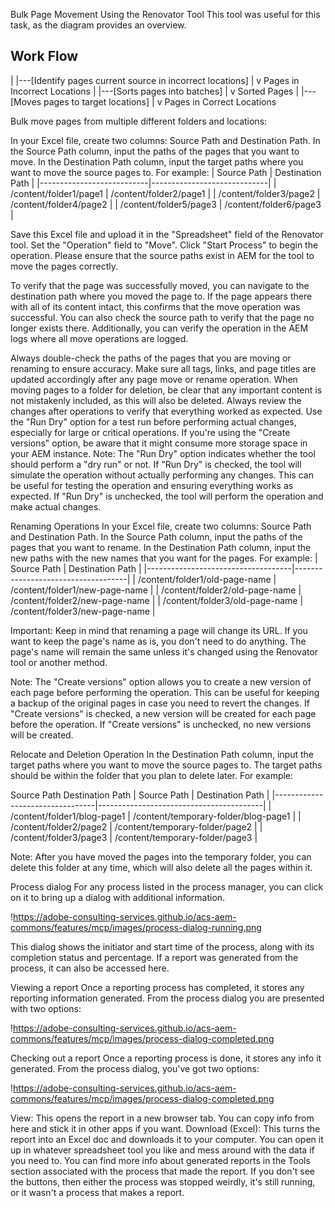Bulk Page Movement Using the Renovator Tool
This tool was useful for this task, as the diagram provides an overview.

## Work Flow

|
|---[Identify pages current source in incorrect locations]
|
v
Pages in Incorrect Locations
|
|---[Sorts pages into batches]
|
v
Sorted Pages
|
|---[Moves pages to target locations]
|
v
Pages in Correct Locations

Bulk move pages from multiple different folders and locations:

In your Excel file, create two columns: Source Path and Destination Path.
In the Source Path column, input the paths of the pages that you want to move.
In the Destination Path column, input the target paths where you want to move the source pages to. For example:
| Source Path | Destination Path |
|---------------------------|-----------------------------|
| /content/folder1/page1 | /content/folder2/page1 |
| /content/folder3/page2 | /content/folder4/page2 |
| /content/folder5/page3 | /content/folder6/page3 |

Save this Excel file and upload it in the "Spreadsheet" field of the Renovator tool.
Set the "Operation" field to "Move".
Click "Start Process" to begin the operation.
Please ensure that the source paths exist in AEM for the tool to move the pages correctly.

To verify that the page was successfully moved, you can navigate to the destination path where you moved the page to. If the page appears there with all of its content intact, this confirms that the move operation was successful. You can also check the source path to verify that the page no longer exists there. Additionally, you can verify the operation in the AEM logs where all move operations are logged.

Always double-check the paths of the pages that you are moving or renaming to ensure accuracy.
Make sure all tags, links, and page titles are updated accordingly after any page move or rename operation.
When moving pages to a folder for deletion, be clear that any important content is not mistakenly included, as this will also be deleted.
Always review the changes after operations to verify that everything worked as expected.
Use the "Run Dry" option for a test run before performing actual changes, especially for large or critical operations.
If you're using the "Create versions" option, be aware that it might consume more storage space in your AEM instance.
Note: The "Run Dry" option indicates whether the tool should perform a "dry run" or not. If "Run Dry" is checked, the tool will simulate the operation without actually performing any changes. This can be useful for testing the operation and ensuring everything works as expected. If "Run Dry" is unchecked, the tool will perform the operation and make actual changes.

Renaming Operations
In your Excel file, create two columns: Source Path and Destination Path.
In the Source Path column, input the paths of the pages that you want to rename.
In the Destination Path column, input the new paths with the new names that you want for the pages. For example:
| Source Path | Destination Path |
|------------------------------------|------------------------------------|
| /content/folder1/old-page-name | /content/folder1/new-page-name |
| /content/folder2/old-page-name | /content/folder2/new-page-name |
| /content/folder3/old-page-name | /content/folder3/new-page-name |

Important: Keep in mind that renaming a page will change its URL. If you want to keep the page's name as is, you don't need to do anything. The page's name will remain the same unless it's changed using the Renovator tool or another method.

Note: The "Create versions" option allows you to create a new version of each page before performing the operation. This can be useful for keeping a backup of the original pages in case you need to revert the changes. If "Create versions" is checked, a new version will be created for each page before the operation. If "Create versions" is unchecked, no new versions will be created.

Relocate and Deletion Operation
In the Destination Path column, input the target paths where you want to move the source pages to. The target paths should be within the folder that you plan to delete later. For example:

Source Path Destination Path
| Source Path | Destination Path |
|---------------------------------|-----------------------------------------|
| /content/folder1/blog-page1 | /content/temporary-folder/blog-page1 |
| /content/folder2/page2 | /content/temporary-folder/page2 |
| /content/folder3/page3 | /content/temporary-folder/page3 |

Note: After you have moved the pages into the temporary folder, you can delete this folder at any time, which will also delete all the pages within it.

Process dialog
For any process listed in the process manager, you can click on it to bring up a dialog with additional information.

!https://adobe-consulting-services.github.io/acs-aem-commons/features/mcp/images/process-dialog-running.png

This dialog shows the initiator and start time of the process, along with its completion status and percentage. If a report was generated from the process, it can also be accessed here.

Viewing a report
Once a reporting process has completed, it stores any reporting information generated. From the process dialog you are presented with two options:

!https://adobe-consulting-services.github.io/acs-aem-commons/features/mcp/images/process-dialog-completed.png

Checking out a report
Once a reporting process is done, it stores any info it generated. From the process dialog, you've got two options:

!https://adobe-consulting-services.github.io/acs-aem-commons/features/mcp/images/process-dialog-completed.png

View: This opens the report in a new browser tab. You can copy info from here and stick it in other apps if you want.
Download (Excel): This turns the report into an Excel doc and downloads it to your computer. You can open it up in whatever spreadsheet tool you like and mess around with the data if you need to.
You can find more info about generated reports in the Tools section associated with the process that made the report. If you don't see the buttons, then either the process was stopped weirdly, it's still running, or it wasn't a process that makes a report.
